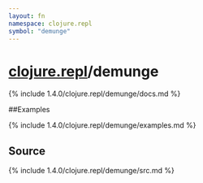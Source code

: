 ```yaml
---
layout: fn
namespace: clojure.repl
symbol: "demunge"
---
```


# [clojure.repl](../)/demunge

{% include 1.4.0/clojure.repl/demunge/docs.md %}

##Examples

{% include 1.4.0/clojure.repl/demunge/examples.md %}
## Source
{% include 1.4.0/clojure.repl/demunge/src.md %}

